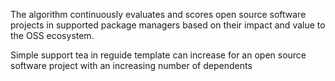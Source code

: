 The algorithm continuously evaluates and scores open source software projects in supported package managers based on their impact and value to the OSS ecosystem.

Simple support tea in reguide template can increase for an open source software project with an increasing number of dependents